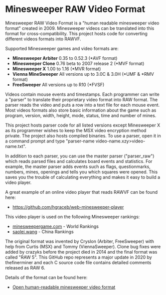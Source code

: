 # Minesweeper RAW Video Format

Minesweeper RAW Video Format is a "human readable minesweeper video format" created in 2009. Minesweeper videos can be translated into this format for cross-compatibility. This project hosts code for converting different videos formats into RAWVF.

Supported Minesweeper games and video formats are:

- <b>Minesweeper Arbiter</b> 0.35 to 0.52.3 (*AVF format)
- <b>Minesweeper Clone</b> 0.76 beta to 2007 release 2 (*MVF format)
- <b>Minesweeper X</b> 1.00 to 1.16 (*MVR format)
- <b>Vienna MineSweeper</b> All versions up to 3.0C & 3.0H (*UMF & *RMV format)
- <b>FreeSweeper</b> All versions up to R10 (*FVSF)

Videos contain mouse events and timestamps. Each programmer can write a "parser" to translate their proprietary video format into RAW format. The parser reads the video and puts a row into a text file for each mouse event. Most videos formats also store basic information about the game such as program, version, width, height, mode, status, time and number of mines. 

This project hosts parser code for all listed versions except Minesweeper X as its programmer wishes to keep the MSX video encryption method private. The project also hosts compiled binaries. To use a parser, open it in a command prompt and type "parser-name video-name.xzy>video-name.txt".

In addition to each parser, you can use the master parser ("parser_raw") which reads parsed files and calculates board events and statistics. For example, the master parser adds events such as flags, questionmarks, numbers, mines, openings and tells you which squares were opened. This saves you the trouble of calculating everything and makes it easy to build a video player.

A great example of an online video player that reads RAWVF can be found here:

- https://github.com/hgraceb/web-minesweeper-player

This video player is used on the following Minesweeper rankings:

- <a href="https://minesweepergame.com">minesweepergame.com</a> - World Rankings
- <a href="http://www.saolei.wang">saolei.wang</a> - China Rankings

The original format was invented by Cryslon (Arbiter, FreeSweeper) with help from Curtis (MSX) and Tommy (ViennaSweeper). Clone bug fixes were added by crazyks before the project died in 2014 and the final format was called "RAW 5". This GitHub repo represents a major update in 2020 by thefinerminer and each C source code file contains detailed comments released as RAW 6.

Details of the format can be found here:

- <a href="https://minesweepergame.com/forum/viewtopic.php?p=619&sid=173c88eefbcf15bc16285932ec58dcb0#p619">Open human-readable minesweeper video format</a>




